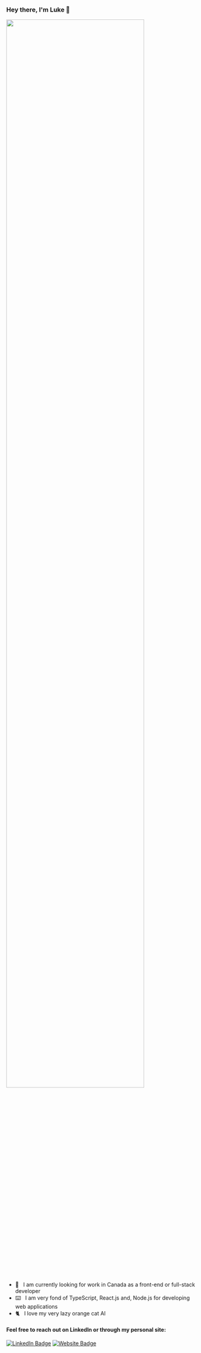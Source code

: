 ### Hey there, I'm Luke 👋

<img src="https://wakatime.com/share/@588d56e4-e8a2-4663-a868-1257add19746/cbdbc5c9-2721-403c-ac67-6a797bae4b89.svg" height="auto" width="85%">

- 💼&nbsp;&nbsp; I am currently looking for work in Canada as a front-end or full-stack developer
- ⌨️&nbsp;&nbsp; I am very fond of TypeScript, React.js and, Node.js for developing web applications
- 🐈&nbsp;&nbsp; I love my very lazy orange cat Al

#### Feel free to reach out on LinkedIn or through my personal site: 

[![LinkedIn Badge](https://img.shields.io/badge/-luke--p-blue?style=flat-square&logo=Linkedin&logoColor=white&link=https://www.linkedin.com/in/luke-p/)](https://www.linkedin.com/in/luke-p/) [![Website Badge](https://img.shields.io/badge/-lukepritchard.ca-0d3b73?style=flat-square&logo=website&logoColor=white&link=https://www.lukepritchard.ca/)](https://www.lukepritchard.ca/)

<!--
**luke-pritch/luke-pritch** is a ✨ _special_ ✨ repository because its `README.md` (this file) appears on your GitHub profile.

Here are some ideas to get you started:

- 🔭 I’m currently working on ...
- 🌱 I’m currently learning ...
- 👯 I’m looking to collaborate on ...
- 🤔 I’m looking for help with ...
- 💬 Ask me about ...
- 📫 How to reach me: ...
- 😄 Pronouns: ...
- ⚡ Fun fact: ...
-->
